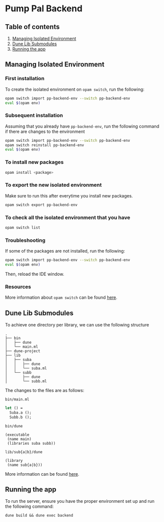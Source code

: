 # Pump Pal Backend

## Table of contents
1. [Managing Isolated Environment](#managing-isolated-environment)
2. [Dune Lib Submodules](#dune-lib-submodules)
3. [Running the app](#running-the-app)

## Managing Isolated Environment
### First installation
To create the isolated environment on `opam switch`, run the following:
```bash
opam switch import pp-backend-env --switch pp-backend-env
eval $(opam env)
```

### Subsequent installation
Assuming that you already have `pp-backend-env`, run the following command if there are changes to the environment
```bash
opam switch import pp-backend-env --switch pp-backend-env
opam switch reinstall pp-backend-env
eval $(opam env)
```

### To install new packages
```bash
opam install <package>
```

### To export the new isolated environment
Make sure to run this after everytime you install new packages.
```bash
opam switch export pp-backend-env
```

### To check all the isolated environment that you have 
```bash
opam switch list
```

### Troubleshooting
If some of the packages are not installed, run the following:
```bash
opam switch import pp-backend-env --switch pp-backend-env
eval $(opam env)
```
Then, reload the IDE window.

### Resources
More information about `opam switch` can be found [here](https://opam.ocaml.org/doc/man/opam-switch.html).

## Dune Lib Submodules

To achieve one directory per library, we can use the following structure

```
.
├── bin
│   ├── dune
│   └── main.ml
├── dune-project
├── lib
│   ├── suba
│   │   ├── dune
│   │   └── suba.ml
│   └── subb
│       ├── dune
│       └── subb.ml
```

The changes to the files are as follows:

`bin/main.ml`

```ocaml
let () =
  Suba.a (); 
  Subb.b ();
```

`bin/dune`

```
(executable
 (name main)
 (libraries suba subb))
```

`lib/sub{a|b}/dune`

```
(library
 (name sub{a|b}))
```

More information can be found [here](https://stackoverflow.com/questions/67462284/how-to-have-nested-libraries-confused-about-dune-etc).

## Running the app

To run the server, ensure you have the proper environment set up and run the following command:

```shell
dune build && dune exec backend
```